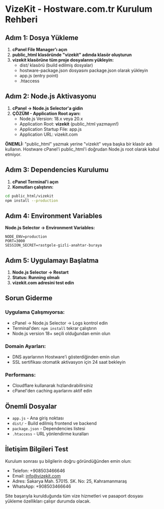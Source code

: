 # VizeKit - Hostware.com.tr Kurulum Rehberi

## Adım 1: Dosya Yükleme

1. **cPanel File Manager'ı açın**
2. **public_html klasöründe "vizekit" adında klasör oluşturun**
3. **vizekit klasörüne tüm proje dosyalarını yükleyin:**
   - dist/ klasörü (build edilmiş dosyalar)
   - hostware-package.json dosyasını package.json olarak yükleyin
   - app.js (entry point)
   - .htaccess

## Adım 2: Node.js Aktivasyonu

1. **cPanel → Node.js Selector'a gidin**
2. **ÇÖZÜM - Application Root ayarı:**
   - Node.js Version: 18.x veya 20.x
   - Application Root: **vizekit** (public_html yazmayın!)
   - Application Startup File: app.js
   - Application URL: vizekit.com

**ÖNEMLİ:** "public_html" yazmak yerine "vizekit" veya başka bir klasör adı kullanın. Hostware cPanel'i public_html'i doğrudan Node.js root olarak kabul etmiyor.

## Adım 3: Dependencies Kurulumu

1. **cPanel Terminal'i açın**
2. **Komutları çalıştırın:**
```bash
cd public_html/vizekit
npm install --production
```

## Adım 4: Environment Variables

**Node.js Selector → Environment Variables:**
```
NODE_ENV=production
PORT=3000
SESSION_SECRET=rastgele-gizli-anahtar-buraya
```

## Adım 5: Uygulamayı Başlatma

1. **Node.js Selector → Restart**
2. **Status: Running olmalı**
3. **vizekit.com adresini test edin**

## Sorun Giderme

### Uygulama Çalışmıyorsa:
- cPanel → Node.js Selector → Logs kontrol edin
- Terminal'den: `npm install` tekrar çalıştırın
- Node.js version 18+ seçili olduğundan emin olun

### Domain Ayarları:
- DNS ayarlarının Hostware'i gösterdiğinden emin olun
- SSL sertifikası otomatik aktivasyon için 24 saat bekleyin

### Performans:
- Cloudflare kullanarak hızlandırabilirsiniz
- cPanel'den caching ayarlarını aktif edin

## Önemli Dosyalar

- `app.js` - Ana giriş noktası
- `dist/` - Build edilmiş frontend ve backend
- `package.json` - Dependencies listesi
- `.htaccess` - URL yönlendirme kuralları

## İletişim Bilgileri Test

Kurulum sonrası şu bilgilerin doğru göründüğünden emin olun:
- Telefon: +908503466646
- Email: info@vizekit.com
- Adres: Sakarya Mah. 57015. SK. No: 25, Kahramanmaraş
- WhatsApp: +908503466646

Site başarıyla kurulduğunda tüm vize hizmetleri ve pasaport dosyası yükleme özellikları çalışır durumda olacak.